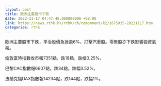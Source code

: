 ```yaml
---
layout: post
title: 歐洲主要股市下跌
date: 2022-11-17 04:47:48.000000000 +08:00
link: https://news.rthk.hk/rthk/ch/component/k2/1675935-20221117.htm
categories: rthk
---
```


歐洲主要股市下跌，平治股價急挫逾6%，打擊汽車股。零售股亦下跌影響投資氣氛。

倫敦富時指數收市報7351點，跌18點，跌幅0.25%。

巴黎CAC指數報6607點，跌34點，跌幅0.52%。

法蘭克福DAX指數報14234點，跌144點，跌幅1%。
